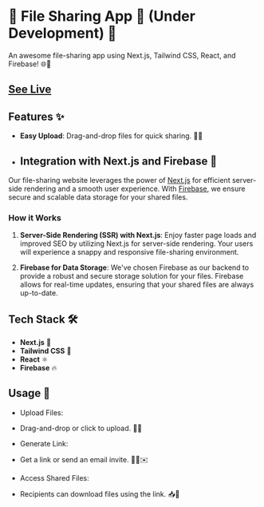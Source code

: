# 📂 File Sharing App 🚀 (Under Development) 🚧

An awesome file-sharing app using Next.js, Tailwind CSS, React, and Firebase! 🌐💾

## [See Live](https://file-sharing-stardust.vercel.app)

## Features ✨



- **Easy Upload**: Drag-and-drop files for quick sharing. 📁✨

- ## Integration with Next.js and Firebase 🔗

Our file-sharing website leverages the power of [Next.js](https://nextjs.org/) for efficient server-side rendering and a smooth user experience. With [Firebase](https://firebase.google.com/), we ensure secure and scalable data storage for your shared files.

### How it Works

1. **Server-Side Rendering (SSR) with Next.js**: Enjoy faster page loads and improved SEO by utilizing Next.js for server-side rendering. Your users will experience a snappy and responsive file-sharing environment.

2. **Firebase for Data Storage**: We've chosen Firebase as our backend to provide a robust and secure storage solution for your files. Firebase allows for real-time updates, ensuring that your shared files are always up-to-date.



## Tech Stack 🛠️

- **Next.js** 🚀
- **Tailwind CSS** 🎨
- **React** ⚛️
- **Firebase** 🔥

## Usage 📁
- Upload Files:

- Drag-and-drop or click to upload. 🚀📂
- Generate Link:

- Get a link or send an email invite. 📧🔗✉️
- Access Shared Files:

- Recipients can download files using the link. 📥💾


